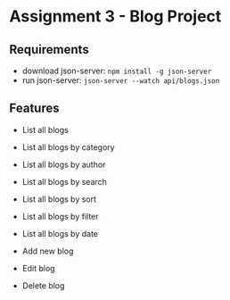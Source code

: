 # Assignment 3 - Blog Project

## Requirements

- download json-server: `npm install -g json-server`
- run json-server: `json-server --watch api/blogs.json`

## Features

- List all blogs
- List all blogs by category
- List all blogs by author
- List all blogs by search
- List all blogs by sort
- List all blogs by filter
- List all blogs by date

- Add new blog
- Edit blog
- Delete blog
